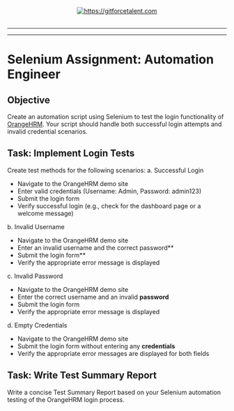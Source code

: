<div align="center">
	<a target="_blank" href="https://gitforcetalent.com">
        <picture>
            <source media="(prefers-color-scheme: dark)" srcset="https://gitforcetalent.com/_next/image?url=%2Fimages%2Flogo-light.png&w=1920&q=75">
            <source media="(prefers-color-scheme: light)" srcset="https://gitforcetalent.com/_next/image?url=%2Fimages%2Flogo.png&w=1920&q=75">
            <img alt="https://gitforcetalent.com" src="https://gitforcetalent.com/_next/image?url=%2Fimages%2Flogo.png">
        </picture>
	</a>
    <br />
    <br />
</div>

---

---

# Selenium Assignment: Automation Engineer

## Objective

Create an automation script using Selenium to test the login functionality of [OrangeHRM](https://opensource-demo.orangehrmlive.com). Your script should handle both successful login attempts and invalid credential scenarios.

## Task: Implement Login Tests

Create test methods for the following scenarios:
a. Successful Login

- Navigate to the OrangeHRM demo site
- Enter valid credentials (Username: Admin, Password: admin123)
- Submit the login form
- Verify successful login (e.g., check for the dashboard page or a welcome message)

b. Invalid Username

- Navigate to the OrangeHRM demo site
- Enter an invalid username and the correct password**
- Submit the login form**
- Verify the appropriate error message is displayed

c. Invalid Password

- Navigate to the OrangeHRM demo site
- Enter the correct username and an invalid **password**
- Submit the login form
- Verify the appropriate error message is displayed

d. Empty Credentials

- Navigate to the OrangeHRM demo site
- Submit the login form without entering any **credentials**
- Verify the appropriate error messages are displayed for both fields

## Task: Write Test Summary Report

Write a concise Test Summary Report based on your Selenium automation testing of the OrangeHRM login process.
